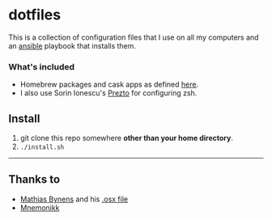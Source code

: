dotfiles
========

This is a collection of configuration files that I use on all my computers and
an [ansible][ansible] playbook that installs them.

### What's included

* Homebrew packages and cask apps as defined [here][packages].
* I also use Sorin Ionescu's [Prezto][prezto] for configuring zsh.

Install
-------

1. git clone this repo somewhere __other than your home directory__.
2. `./install.sh`

----

Thanks to
---------

* [Mathias Bynens](https://github.com/mathiasbynens) and his [.osx file](https://github.com/mathiasbynens/dotfiles/blob/master/.osx)
* [Mnemonikk](http://mnemonikk.org/2009/03/23/finally-putting-my-personal-configuration-files-under-version-control/)

[ansible]:https://github.com/ansible/ansible
[packages]:https://github.com/tylerball/dotfiles/blob/master/roles/mac/defaults/main.yml
[prezto]: https://github.com/sorin-ionescu/prezto
